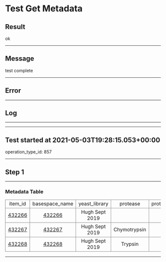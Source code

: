 # Test Get Metadata
## Result
ok

---
## Message
test complete

---
## Error


---
## Log


---

---
## Test started at 2021-05-03T19:28:15.053+00:00
operation_type_id: 857

---
## Step 1

---

### Metadata Table

<table><tr><td style="border: 1px solid gray; text-align: center">item_id</td><td style="border: 1px solid gray; text-align: center">basespace_name</td><td style="border: 1px solid gray; text-align: center">yeast_library</td><td style="border: 1px solid gray; text-align: center">protease</td><td style="border: 1px solid gray; text-align: center">protease_concentration</td><td style="border: 1px solid gray; text-align: center">sort_count</td><td style="border: 1px solid gray; text-align: center">frac_positive</td><td style="border: 1px solid gray; text-align: center">software_tube_id</td><td style="border: 1px solid gray; text-align: center">concentration</td><td style="border: 1px solid gray; text-align: center">barcode</td></tr><tr><td style="border: 1px solid gray; text-align: center"><a href='#' onclick='open_item_ui(432266)'>432266</a></td><td style="border: 1px solid gray; text-align: center"><a href='#' onclick='open_item_ui(432266)'>432266</a></td><td style="border: 1px solid gray; text-align: center">Hugh Sept 2019</td><td style="border: 1px solid gray; text-align: center"></td><td style="border: 1px solid gray; text-align: center"></td><td style="border: 1px solid gray; text-align: center"></td><td style="border: 1px solid gray; text-align: center"></td><td style="border: 1px solid gray; text-align: center"></td><td style="border: 1px solid gray; text-align: center">5.42</td><td style="border: 1px solid gray; text-align: center">atcacg</td></tr><tr><td style="border: 1px solid gray; text-align: center"><a href='#' onclick='open_item_ui(432267)'>432267</a></td><td style="border: 1px solid gray; text-align: center"><a href='#' onclick='open_item_ui(432267)'>432267</a></td><td style="border: 1px solid gray; text-align: center">Hugh Sept 2019</td><td style="border: 1px solid gray; text-align: center">Chymotrypsin</td><td style="border: 1px solid gray; text-align: center">28</td><td style="border: 1px solid gray; text-align: center">333600</td><td style="border: 1px solid gray; text-align: center">0.0278</td><td style="border: 1px solid gray; text-align: center">Tube - 5</td><td style="border: 1px solid gray; text-align: center">12.6</td><td style="border: 1px solid gray; text-align: center">cgatgt</td></tr><tr><td style="border: 1px solid gray; text-align: center"><a href='#' onclick='open_item_ui(432268)'>432268</a></td><td style="border: 1px solid gray; text-align: center"><a href='#' onclick='open_item_ui(432268)'>432268</a></td><td style="border: 1px solid gray; text-align: center">Hugh Sept 2019</td><td style="border: 1px solid gray; text-align: center">Trypsin</td><td style="border: 1px solid gray; text-align: center">28</td><td style="border: 1px solid gray; text-align: center">242400</td><td style="border: 1px solid gray; text-align: center">0.0202</td><td style="border: 1px solid gray; text-align: center">Tube - 8</td><td style="border: 1px solid gray; text-align: center">9.65</td><td style="border: 1px solid gray; text-align: center">ttaggc</td></tr></table>

---
